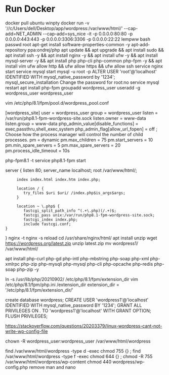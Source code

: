 

# Run Docker
docker pull ubuntu
winpty docker run -v '//c/Users/dell/Desktop/app/wordpress:/var/www/html/' --cap-add=NET_ADMIN  --cap-add=sys_nice -it -p 0.0.0.0:80:80 -p 0.0.0.0:443:443 -p 0.0.0.0:3306:3306 -p 0.0.0.0:22:22 lempww bash
passwd root
apt-get install software-properties-common -y
apt-add-repository ppa:ondrej/php
apt update && apt upgrade && apt install sudo && apt install ssh -y && apt install nginx -y && apt install ufw -y && apt install mysql-server -y && apt install php php-cli php-common php-fpm -y && apt install vim
ufw allow http && ufw allow https && ufw allow ssh
service nginx start
service mysql start
mysql -u root -p
ALTER USER 'root'@'localhost' IDENTIFIED WITH mysql_native_password by '1234';
mysql_secure_installation
Change the password for root:no
service mysql restart
apt install php-fpm
groupadd wordpress_user
useradd -g wordpress_user wordpress_user

vim /etc/php/8.1/fpm/pool.d/wordpress_pool.conf

[wordpress_site]
user = wordpress_user
group = wordpress_user
listen = /var/run/php8.1-fpm-wordpress-site.sock
listen.owner = www-data
listen.group = www-data
php_admin_value[disable_functions] = exec,passthru,shell_exec,system
php_admin_flag[allow_url_fopen] = off
; Choose how the process manager will control the number of child processes.
pm = dynamic
pm.max_children = 75
pm.start_servers = 10
pm.min_spare_servers = 5
pm.max_spare_servers = 20
pm.process_idle_timeout = 10s

php-fpm8.1 -t
service php8.1-fpm start


server {
         listen       80;
         server_name  localhost;
         root         /var/www/html/;

         index index.html index.htm index.php;

         location / {
            try_files $uri $uri/ /index.php$is_args$args;
         }

         location ~ \.php$ {
            fastcgi_split_path_info ^(.+\.php)(/.+)$;
            fastcgi_pass unix:/var/run/php8.1-fpm-wordpress-site.sock;
            fastcgi_index index.php;
            include fastcgi.conf;
    }
}
nginx -t 
nginx -s reload
cd /usr/share/nginx/html/
apt install unzip
wget https://wordpress.org/latest.zip
unzip latest.zip
mv wordpress1/ /var/www/html/

apt install php-curl php-gd php-intl php-mbstring php-soap php-xml php-xmlrpc php-zip php-mysqli php-mysql php-cli php-opcache php-redis php-soap php-zip -y

ln -s /usr/lib/php/20210902/ /etc/php/8.1/fpm/extension_dir
vim /etc/php/8.1/fpm/php.ini
/extension_dir 
extension_dir = '/etc/php/8.1/fpm/extension_dir/'

create database wordpress;
CREATE USER 'wordpress1'@'localhost' IDENTIFIED WITH mysql_native_password  BY '1234';
GRANT ALL PRIVILEGES ON *.* TO 'wordpress1'@'localhost' WITH GRANT OPTION;
FLUSH PRIVILEGES;

https://stackoverflow.com/questions/20203379/linux-wordpress-cant-not-write-wp-config-file

chown -R wordpress_user:wordpress_user /var/www/html/wordpress

find /var/www/html/wordpress -type d -exec chmod 755 {} \;
find /var/www/html/wordpress -type f -exec chmod 644 {} \;
chmod -R 755 /var/www/html/wordpress/wp-content
chmod 440 wordpress/wp-config.php
remove man and nano